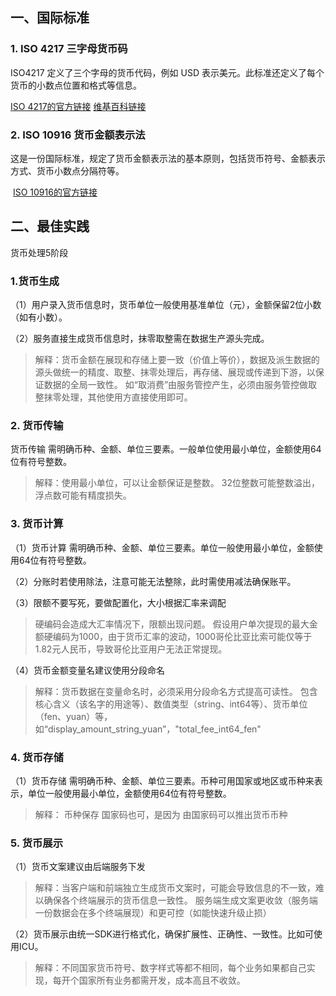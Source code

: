 
## 一、国际标准

### 1. **ISO 4217 三字母货币码**

ISO4217 定义了三个字母的货币代码，例如 USD 表示美元。此标准还定义了每个货币的小数点位置和格式等信息。

[ISO 4217的官方链接](https://www.iso.org/iso-4217-currency-codes.html)
[维基百科链接](https://zh.wikipedia.org/zh-hans/ISO_4217)

### 2. ISO 10916 货币金额表示法

这是一份国际标准，规定了货币金额表示法的基本原则，包括货币符号、金额表示方式、货币小数点分隔符等。

 [ISO 10916的官方链接](https://www.iso.org/standard/57248.html)

## 二、最佳实践

货币处理5阶段

### 1.货币生成

（1）用户录入货币信息时，货币单位一般使用基准单位（元），金额保留2位小数（如有小数）。

（2）服务直接生成货币信息时，抹零取整需在数据生产源头完成。

> 解释：货币金额在展现和存储上要一致（价值上等价），数据及派生数据的源头做统一的精度、取整、抹零处理后，再存储、展现或传递到下游，以保证数据的全局一致性。
> 如“取消费”由服务管控产生，必须由服务管控做取整抹零处理，其他使用方直接使用即可。
    
    

### 2. 货币传输

货币传输 需明确币种、金额、单位三要素。一般单位使用最小单位，金额使用64位有符号整数。

> 解释：使用最小单位，可以让金额保证是整数。
> 32位整数可能整数溢出，浮点数可能有精度损失。
    

### 3. 货币计算

（1）货币计算 需明确币种、金额、单位三要素。单位一般使用最小单位，金额使用64位有符号整数。

（2）分账时若使用除法，注意可能无法整除，此时需使用减法确保账平。

（3）限额不要写死，要做配置化，大小根据汇率来调配
> 硬编码会造成大汇率情况下，限额出现问题。
> 假设用户单次提现的最大金额硬编码为1000，由于货币汇率的波动，1000哥伦比亚比索可能仅等于1.82元人民币，导致哥伦比亚用户无法正常提现。


（4）货币金额变量名建议使用分段命名

> 解释：货币数据在变量命名时，必须采用分段命名方式提高可读性。
> 包含核心含义（该名字的用途等）、数值类型（string、int64等）、货币单位（fen、yuan）等，
> 如“display_amount_string_yuan”，"total_fee_int64_fen"
    

### 4. 货币存储

（1）货币存储 需明确币种、金额、单位三要素。币种可用国家或地区或币种来表示，单位一般使用最小单位，金额使用64位有符号整数。
> 解释： 币种保存 国家码也可，是因为 由国家码可以推出货币币种
    
    

### 5. 货币展示

（1）货币文案建议由后端服务下发

> 解释：当客户端和前端独立生成货币文案时，可能会导致信息的不一致，难以确保各个终端展示的货币信息一致性。
> 服务端生成文案更收敛（服务端一份数据会在多个终端展现）和更可控（如能快速升级止损）
    
（2）货币展示由统一SDK进行格式化，确保扩展性、正确性、一致性。比如可使用ICU。

> 解释：不同国家货币符号、数字样式等都不相同，每个业务如果都自己实现，每开个国家所有业务都需开发，成本高且不收敛。
    
    